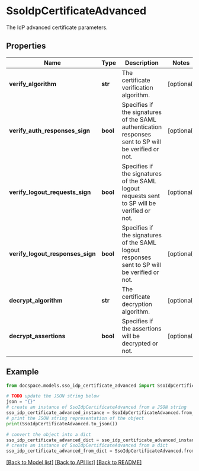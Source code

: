 # SsoIdpCertificateAdvanced

The IdP advanced certificate parameters.

## Properties

Name | Type | Description | Notes
------------ | ------------- | ------------- | -------------
**verify_algorithm** | **str** | The certificate verification algorithm. | [optional] 
**verify_auth_responses_sign** | **bool** | Specifies if the signatures of the SAML authentication responses sent to SP will be verified or not. | [optional] 
**verify_logout_requests_sign** | **bool** | Specifies if the signatures of the SAML logout requests sent to SP will be verified or not. | [optional] 
**verify_logout_responses_sign** | **bool** | Specifies if the signatures of the SAML logout responses sent to SP will be verified or not. | [optional] 
**decrypt_algorithm** | **str** | The certificate decryption algorithm. | [optional] 
**decrypt_assertions** | **bool** | Specifies if the assertions will be decrypted or not. | [optional] 

## Example

```python
from docspace.models.sso_idp_certificate_advanced import SsoIdpCertificateAdvanced

# TODO update the JSON string below
json = "{}"
# create an instance of SsoIdpCertificateAdvanced from a JSON string
sso_idp_certificate_advanced_instance = SsoIdpCertificateAdvanced.from_json(json)
# print the JSON string representation of the object
print(SsoIdpCertificateAdvanced.to_json())

# convert the object into a dict
sso_idp_certificate_advanced_dict = sso_idp_certificate_advanced_instance.to_dict()
# create an instance of SsoIdpCertificateAdvanced from a dict
sso_idp_certificate_advanced_from_dict = SsoIdpCertificateAdvanced.from_dict(sso_idp_certificate_advanced_dict)
```
[[Back to Model list]](../README.md#documentation-for-models) [[Back to API list]](../README.md#documentation-for-api-endpoints) [[Back to README]](../README.md)


